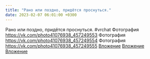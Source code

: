 ```yaml
---
title: "Рано или поздно, придётся проснуться."
date: 2023-02-07 06:01:00 +0300
---
```


Рано или поздно, придётся проснуться.
#vrchat
Фотография
<a class="vk-attach" href="https://vk.com/photo41076938_457249553">https://vk.com/photo41076938_457249553</a>
Фотография
<a class="vk-attach" href="https://vk.com/photo41076938_457249554">https://vk.com/photo41076938_457249554</a>
Фотография
<a class="vk-attach" href="https://vk.com/photo41076938_457249555">https://vk.com/photo41076938_457249555</a>
<a class="vk-attach" href="https://vk.com/photo41076938_457249553">Вложение</a>
<a class="vk-attach" href="https://vk.com/photo41076938_457249554">Вложение</a>
<a class="vk-attach" href="https://vk.com/photo41076938_457249555">Вложение</a>
